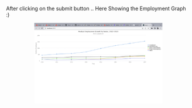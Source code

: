 After clicking on the submit button   .. Here Showing the Employment Graph :)


<p align="center"> <img src="https://github.com/guruchara/GRAPH_TEST/blob/main/grow.png" width="350" title="hover text">
